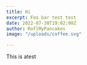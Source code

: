```yaml
---
title: Hi
excerpt: Foo bar test test
date: 2022-07-30T19:02:00Z
author: RoflMyPancakes
image: "/uploads/coffee.svg"

---
```

This is atest